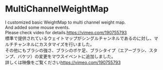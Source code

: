 # MultiChannelWeightMap
I customized basic WeightMap to multi channel weight map.  
And added some mouse events.  
Please check video for details.<https://vimeo.com/190755793>  
標準で提供されているウェイトマップがシングルチャンネルであるのに対し、マルチチャンネルにカスタマイズを行いました。  
その他にもブラシの強さ、ブラシのボケ足、ブラシタイプ（エアーブラシ、スタンプ、バケツ）の変更をマウスイベントに追加しました。  
詳しくは映像をご覧ください<https://vimeo.com/190755793>  
